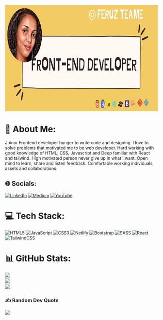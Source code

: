 <img src="images/banner.png" width="100%" height="350" alt="html"> 

# 💫 About Me:
Juinor Frontend developer hunger to write code and designing. I love to solve problems that motivated me to be web developer.
Hard working with good knowledge of HTML, CSS, Javascript and Deep
familiar with React and tailwind. High motivated person never give
up in what I want. Open mind to learn, share and listen feedback.
Comfortable working individuals assets and collaborations.


## 🌐 Socials:
[![LinkedIn](https://img.shields.io/badge/LinkedIn-%230077B5.svg?logo=linkedin&logoColor=white)](https://www.linkedin.com/in/feruz-teame/) [![Medium](https://img.shields.io/badge/Medium-12100E?logo=medium&logoColor=white)](https://medium.com/@feruzTeame) [![YouTube](https://img.shields.io/badge/YouTube-%23FF0000.svg?logo=YouTube&logoColor=white)](https://www.youtube.com/channel/UCiOdWqX8pMw86Y11socKPqg) 

# 💻 Tech Stack:
![HTML5](https://img.shields.io/badge/html5-%23E34F26.svg?style=for-the-badge&logo=html5&logoColor=white) ![JavaScript](https://img.shields.io/badge/javascript-%23323330.svg?style=for-the-badge&logo=javascript&logoColor=%23F7DF1E) ![CSS3](https://img.shields.io/badge/css3-%231572B6.svg?style=for-the-badge&logo=css3&logoColor=white) ![Netlify](https://img.shields.io/badge/netlify-%23000000.svg?style=for-the-badge&logo=netlify&logoColor=#00C7B7) ![Bootstrap](https://img.shields.io/badge/bootstrap-%23563D7C.svg?style=for-the-badge&logo=bootstrap&logoColor=white) ![SASS](https://img.shields.io/badge/SASS-hotpink.svg?style=for-the-badge&logo=SASS&logoColor=white) ![React](https://img.shields.io/badge/react-%2320232a.svg?style=for-the-badge&logo=react&logoColor=%2361DAFB) ![TailwindCSS](https://img.shields.io/badge/tailwindcss-%2338B2AC.svg?style=for-the-badge&logo=tailwind-css&logoColor=white)
# 📊 GitHub Stats:
![](https://github-readme-stats.vercel.app/api?username=Feruzteame&theme=dark&hide_border=false&include_all_commits=false&count_private=false)<br/>
![](https://github-readme-streak-stats.herokuapp.com/?user=Feruzteame&theme=dark&hide_border=false)<br/>
![](https://github-readme-stats.vercel.app/api/top-langs/?username=Feruzteame&theme=dark&hide_border=false&include_all_commits=false&count_private=false&layout=compact)

### ✍️ Random Dev Quote
![](https://quotes-github-readme.vercel.app/api?type=horizontal&theme=radical)
